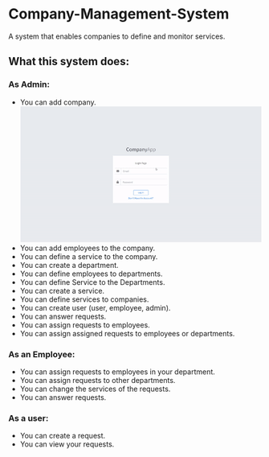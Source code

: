 # Company-Management-System
 A system that enables companies to define and monitor services. 
 
## What this system does:

### As Admin:
- You can add company.
![alt text](https://github.com/Olymposrec/Company-Management-System/blob/main/gifs/1.gif)
- You can add employees to the company.
- You can define a service to the company.
- You can create a department.
- You can define employees to departments.
- You can define Service to the Departments.
- You can create a service.
- You can define services to companies.
- You can create user (user, employee, admin).
- You can answer requests.
- You can assign requests to employees.
- You can assign assigned requests to employees or departments.

### As an Employee:
- You can assign requests to employees in your department.
- You can assign requests to other departments.
- You can change the services of the requests.
- You can answer requests.

### As a user:
- You can create a request.
- You can view your requests. 
